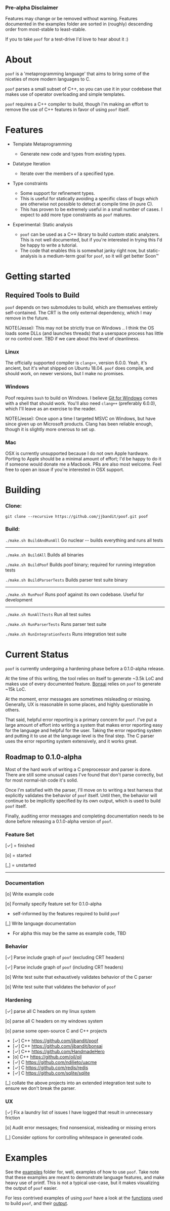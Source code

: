 ### Pre-alpha Disclaimer

Features may change or be removed without warning.  Features documented in the
examples folder are sorted in (roughly) descending order from most-stable to
least-stable.

If you to take `poof` for a test-drive I'd love to hear about it :)


# About
`poof` is a 'metaprogramming language' that aims to bring some of the niceties
of more modern languages to C.

`poof` parses a small subset of C++, so you can use it in your codebase that
makes use of operator overloading and simple templates.

`poof` requires a C++ compiler to build, though I'm making an effort to remove
the use of C++ features in favor of using `poof` itself.


# Features

- Template Metaprogramming
  - Generate new code and types from existing types.

- Datatype Iteration
  - Iterate over the members of a specified type.

- Type constraints
  - Some support for refinement types.
  - This is useful for statically avoiding a specific class of bugs which are
    otherwise not possible to detect at compile time (in pure C).
  - This has proven to be extremely useful in a small number of cases.  I
    expect to add more type constraints as `poof` matures.

- Experimental: Static analysis
  - `poof` can be used as a C++ library to build custom static analyzers.  This
    is not well documented, but if you're interested in trying this I'd be
    happy to write a tutorial.
  - The code that enables this is somewhat janky right now, but static-analysis
    is a medium-term goal for `poof`, so it will get better Soon™


# Getting started

## Required Tools to Build

`poof` depends on two submodules to build, which are themselves entirely
self-contained.  The CRT is the only external dependency, which I may remove
in the future.

NOTE(Jesse): This may not be strictly true on Windows .. I think the OS loads
some DLLs (and launches threads) that a userspace process has little or no
control over.  TBD if we care about this level of cleanliness.

### Linux

The officially supported compiler is `clang++`, version 6.0.0.  Yeah, it's
ancient, but it's what shipped on Ubuntu 18.04.  `poof` does compile, and
should work, on newer versions, but I make no promises.

### Windows

Poof requires `bash` to build on Windows.  I believe [Git for
Windows](https://gitforwindows.org/) comes with a shell that should work.
You'll also need `clang++` (preferably 6.0.0), which I'll leave as an exercise
to the reader.

NOTE(Jesse): Once upon a time I targeted MSVC on Windows, but have since given
up on Microsoft products.  Clang has been reliable enough, though it is
slightly more onerous to set up.

### Mac

OSX is currently unsupported because I do not own Apple hardware.  Porting to
Apple should be a minimal amount of effort; I'd be happy to do it if someone
would donate me a Macbook.  PRs are also most welcome. Feel free to open an
issue if you're interested in OSX support.


# Building

### Clone:

`git clone --recursive https://github.com/jjbandit/poof.git poof`

### Build:

`./make.sh BuildAndRunAll` Go nuclear -- builds everything and runs all tests

---

`./make.sh BuildAll` Builds all binaries

`./make.sh BuildPoof` Builds poof binary; required for running integration tests

`./make.sh BuildParserTests` Builds parser test suite binary

---

`./make.sh RunPoof` Runs poof against its own codebase.  Useful for development

---

`./make.sh RunAllTests` Run all test suites

`./make.sh RunParserTests` Runs parser test suite

`./make.sh RunIntegrationTests` Runs integration test suite


# Current Status

`poof` is currently undergoing a hardening phase before a 0.1.0-alpha release.

At the time of this writing, the tool relies on itself to generate ~3.5k LoC
and makes use of every documented feature.  [Bonsai](https://github.com/jjbandit/bonsai)
relies on `poof` to generate ~15k LoC.

At the moment, error messages are sometimes misleading or missing.  Generally,
UX is reasonable in some places, and highly questionable in others.

That said, helpful error reporting is a primary concern for `poof`.  I've put a
large amount of effort into writing a system that makes error reporting easy
for the language and helpful for the user.  Taking the error reporting system
and putting it to use at the language level is the final step.  The C parser
uses the error reporting system extensively, and it works great.




## Roadmap to 0.1.0-alpha

Most of the hard work of writing a C preprocessor and parser is done.  There
are still some unusual cases I've found that don't parse correctly, but for
most normal-ish code it's solid.

Once I'm satisfied with the parser, I'll move on to writing a test harness that
explicitly validates the behavior of `poof` itself.  Until then, the behavior
will continue to be implicitly specified by its own output, which is used to
build `poof` itself.

Finally, auditing error messages and completing documentation needs to be done
before releasing a 0.1.0-alpha version of `poof`.


### Feature Set

[✓] = finished

[o] = started

[\_] = unstarted

---

### Documentation
[o] Write example code

[o] Formally specify feature set for 0.1.0-alpha

- self-informed by the features required to build `poof`

[\_] Write language documentation

- For alpha this may be the same as example code, TBD

### Behavior
[✓] Parse include graph of `poof` (excluding CRT headers)

[✓] Parse include graph of `poof` (including CRT headers)

[o] Write test suite that exhaustively validates behavior of the C parser

[o] Write test suite that validates the behavior of `poof`

### Hardening
[✓] parse all C headers on my linux system

[o] parse all C headers on my windows system

[o] parse some open-source C and C++ projects
  - [✓] C++ https://github.com/jjbandit/poof
  - [✓] C++ https://github.com/jjbandit/bonsai
  - [✓] C++ https://github.com/HandmadeHero
  - [o] C++ https://github.com/oil/oil
  - [✓] C https://github.com/ndilieto/uacme
  - [✓] C https://github.com/redis/redis
  - [✓] C https://github.com/sqlite/sqlite

[\_] collate the above projects into an extended integration test suite to ensure we don't break the parser.

### UX
[✓] Fix a laundry list of issues I have logged that result in unnecessary friction

[o] Audit error messages; find nonsensical, misleading or missing errors

[\_] Consider options for controlling whitespace in generated code.



# Examples

See the [examples](https://github.com/jjbandit/poof/tree/master/examples)
folder for, well, examples of how to use `poof`.  Take note that these examples
are meant to demonstrate language features, and make heavy use of printf.  This
is not a typical use-case, but it makes visualizing the output of `poof` easier.

For less contrived examples of using `poof` have a look at the
[functions](https://github.com/jjbandit/poof/blob/master/poof/functions.h) used
to build `poof`, and their
[output](https://github.com/jjbandit/poof/tree/master/poof/generated).

